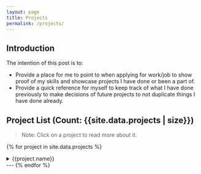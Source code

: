 ```yaml
---
layout: page
title: Projects
permalink: /projects/
---
```


## Introduction
The intention of this post is to:
* Provide a place for me to point to when applying for work/job to show proof of my skills and showcase projects I have done or been a part of.
* Provide a quick reference for myself to keep track of what I have done previously to make decisions of future projects to not duplicate things I have done already.

<!-- On my way to completing my Master's degree in CS, I wish to start applying the awesome things I have been learning and also try to get opportunities to use the things I learned to contribute in helping build a product or service by getting a job. -->

<!-- Looking online, I see people have impressive portfolio's to show their skills and the cool projects they have been a part of. I want to do that too. For me, a precursor for that is what I have done already. -->

## Project List (Count: {{site.data.projects | size}})
> Note: Click on a project to read more about it.

<!-- Filter by tags: -->
<!-- Add buttons to use here -->


{% for project in site.data.projects %}
<details>
    <summary>
        {{project.name}} 
        <!-- <div style="display:flex; float:right">
            {% for category in project.categories %}
            <span style="margin-right:10px;border:solid red;border-radius:10%;">
                {{category}}
            </span>
            {% endfor %}
        </div> -->
    </summary>
    <strong>Description:</strong>
    {% if project.description %}
    {{project.description}}
    {% else %}
    <em>(Project Description will be added soon)</em>
    {% endif %}
</details>
---
{% endfor %}


<!-- {% for project in site.data.projects %}
{% if project.categories contains "python" %}
* {{project.name}}
{% endif %}
{% endfor %} -->

<!-- ---

{% assign categories = "" | split: ',' %}
{% for project in site.data.projects %}
    {% for category in project.categories %}
        {% unless categories contains category %}
            {% assign categories = categories | push: category %}
        {% endunless %}
    {% endfor %}
{% endfor %}

<!-- <link href="https://cdn.jsdelivr.net/npm/bootstrap@5.3.3/dist/css/bootstrap.min.css" rel="stylesheet" integrity="sha384-QWTKZyjpPEjISv5WaRU9OFeRpok6YctnYmDr5pNlyT2bRjXh0JMhjY6hW+ALEwIH" crossorigin="anonymous"> 

{% for category in categories %}<span class="btn btn-sm btn-outline-dark" style="margin-right:10px">{{category}}</span>{% endfor %} -->